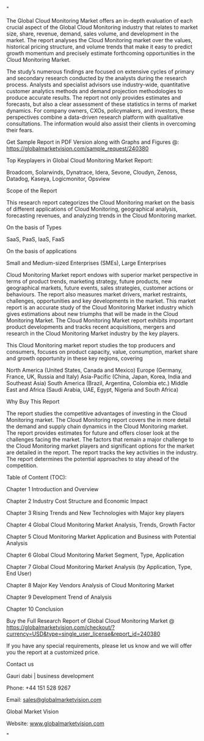 "

The Global Cloud Monitoring Market offers an in-depth evaluation of each crucial aspect of the Global Cloud Monitoring industry that relates to market size, share, revenue, demand, sales volume, and development in the market. The report analyses the Cloud Monitoring market over the values, historical pricing structure, and volume trends that make it easy to predict growth momentum and precisely estimate forthcoming opportunities in the Cloud Monitoring Market.

The study’s numerous findings are focused on extensive cycles of primary and secondary research conducted by the analysts during the research process. Analysts and specialist advisors use industry-wide, quantitative customer analytics methods and demand projection methodologies to produce accurate results. The report not only provides estimates and forecasts, but also a clear assessment of these statistics in terms of market dynamics. For company owners, CXOs, policymakers, and investors, these perspectives combine a data-driven research platform with qualitative consultations. The information would also assist their clients in overcoming their fears.

Get Sample Report in PDF Version along with Graphs and Figures @: https://globalmarketvision.com/sample_request/240380

Top Keyplayers in Global Cloud Monitoring Market Report:

Broadcom, Solarwinds, Dynatrace, Idera, Sevone, Cloudyn, Zenoss, Datadog, Kaseya, Logicmonitor, Opsview

Scope of the Report

This research report categorizes the Cloud Monitoring market on the basis of different applications of Cloud Monitoring, geographical analysis, forecasting revenues, and analyzing trends in the Cloud Monitoring market.

On the basis of Types

SaaS, PaaS, IaaS, FaaS

On the basis of applications

Small and Medium-sized Enterprises (SMEs), Large Enterprises

Cloud Monitoring Market report endows with superior market perspective in terms of product trends, marketing strategy, future products, new geographical markets, future events, sales strategies, customer actions or behaviours. The report also measures market drivers, market restraints, challenges, opportunities and key developments in the market. This market report is an accurate study of the Cloud Monitoring Market industry which gives estimations about new triumphs that will be made in the Cloud Monitoring Market. The Cloud Monitoring Market report exhibits important product developments and tracks recent acquisitions, mergers and research in the Cloud Monitoring Market industry by the key players.

This Cloud Monitoring market report studies the top producers and consumers, focuses on product capacity, value, consumption, market share and growth opportunity in these key regions, covering

North America (United States, Canada and Mexico)
Europe (Germany, France, UK, Russia and Italy)
Asia-Pacific (China, Japan, Korea, India and Southeast Asia)
South America (Brazil, Argentina, Colombia etc.)
Middle East and Africa (Saudi Arabia, UAE, Egypt, Nigeria and South Africa)

Why Buy This Report

The report studies the competitive advantages of investing in the Cloud Monitoring market.
The Cloud Monitoring report covers the in more detail the demand and supply chain dynamics in the Cloud Monitoring market.
The report provides estimates for future and offers closer look at the challenges facing the market.
The factors that remain a major challenge to the Cloud Monitoring market players and significant options for the market are detailed in the report.
The report tracks the key activities in the industry.
The report determines the potential approaches to stay ahead of the competition.

Table of Content (TOC):

Chapter 1 Introduction and Overview

Chapter 2 Industry Cost Structure and Economic Impact

Chapter 3 Rising Trends and New Technologies with Major key players

Chapter 4 Global Cloud Monitoring Market Analysis, Trends, Growth Factor

Chapter 5 Cloud Monitoring Market Application and Business with Potential Analysis

Chapter 6 Global Cloud Monitoring Market Segment, Type, Application

Chapter 7 Global Cloud Monitoring Market Analysis (by Application, Type, End User)

Chapter 8 Major Key Vendors Analysis of Cloud Monitoring Market

Chapter 9 Development Trend of Analysis

Chapter 10 Conclusion

Buy the Full Research Report of Global Cloud Monitoring Market @ https://globalmarketvision.com/checkout/?currency=USD&type=single_user_license&report_id=240380


If you have any special requirements, please let us know and we will offer you the report at a customized price.

Contact us

Gauri dabi | business development

Phone: +44 151 528 9267

Email: sales@globalmarketvision.com

Global Market Vision

Website: www.globalmarketvision.com

"
